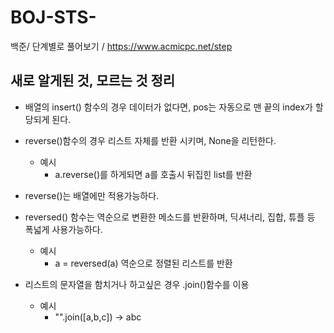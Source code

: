 # BOJ-STS-
백준/ 단계별로 풀어보기 / https://www.acmicpc.net/step

## 새로 알게된 것, 모르는 것 정리

- 배열의 insert() 함수의 경우 데이터가 없다면, pos는 자동으로 맨 끝의 index가 할당되게 된다.

- reverse()함수의 경우 리스트 자체를 반환 시키며, None을 리턴한다.
  - 예시
    - a.reverse()를 하게되면 a를 호출시 뒤집힌 list를 반환
    
- reverse()는 배열에만 적용가능하다.

- reversed() 함수는 역순으로 변환한 메소드를 반환하며, 딕셔너리, 집합, 튜플 등 폭넓게 사용가능하다.
  - 예시
    - a = reversed(a) 역순으로 정렬된 리스트를 반환
    
- 리스트의 문자열을 함치거나 하고싶은 경우 .join()함수를 이용
  - 예시
    - "".join([a,b,c]) -> abc
